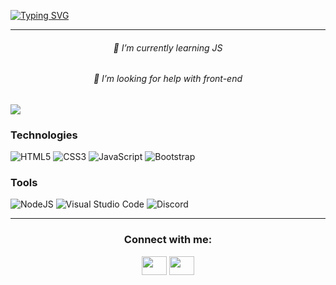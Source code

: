 

[![Typing SVG](https://readme-typing-svg.herokuapp.com?size=40&center=true&width=1000&height=100&lines=The+five+boxing+wizards+jump+quickly)](https://git.io/typing-svg)


<hr>

<h6 align="center">🌱 I’m currently learning JS</h6>

<h6 align="center"> 🤔 I’m looking for help with front-end </h6>

![](https://komarev.com/ghpvc/?Utkucuu=your-github-Utkucuu) 


### Technologies

![HTML5](https://img.shields.io/badge/html5-%23E34F26.svg?style=for-the-badge&logo=html5&logoColor=white)
![CSS3](https://img.shields.io/badge/css3-%231572B6.svg?style=for-the-badge&logo=css3&logoColor=white) 
![JavaScript](https://img.shields.io/badge/javascript-%23323330.svg?style=for-the-badge&logo=javascript&logoColor=%23F7DF1E)
![Bootstrap](https://img.shields.io/badge/bootstrap-%23563D7C.svg?style=for-the-badge&logo=bootstrap&logoColor=white)

### Tools

![NodeJS](https://img.shields.io/badge/node.js-6DA55F?style=for-the-badge&logo=node.js&logoColor=white)
![Visual Studio Code](https://img.shields.io/badge/Visual%20Studio%20Code-0078d7.svg?style=for-the-badge&logo=visual-studio-code&logoColor=white)
![Discord](https://img.shields.io/badge/%3CServer%3E-%237289DA.svg?style=for-the-badge&logo=discord&logoColor=white)



<hr>

<h3 align="center">Connect with me:</h3>
<p align="center">
<a href="https://www.linkedin.com/in/utku-bayraktaroğlu-4bb38514b/" target="blank"><img align="center" src="https://cdn.jsdelivr.net/npm/simple-icons@3.0.1/icons/linkedin.svg" alt="" height="30" width="40" /></a>
<a href="https://www.instagram.com/utku_bayraktaroglu/?hl=tr" target="blank"><img align="center" src="https://cdn.jsdelivr.net/npm/simple-icons@3.0.1/icons/instagram.svg" alt="" height="30" width="40" /></a>
</p>

